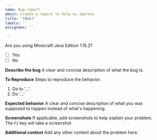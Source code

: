 ```yaml
---
name: Bug report
about: Create a report to help us improve
title: "[BUG]"
labels: ''
assignees: ''

---
```


Are you using Minecraft Java Edition 1.15.2?

- [ ]  Yes
- [ ]  No 

**Describe the bug**
A clear and concise description of what the bug is.


**To Reproduce**
Steps to reproduce the behavior:
1. Go to '...'
2. Do '...'


**Expected behavior**
A clear and concise description of what you was supposed to happen instead of what's happening.


**Screenshots**
If applicable, add screenshots to help explain your problem. The `F2` key will take a screenshot


**Additional context**
Add any other context about the problem here.

